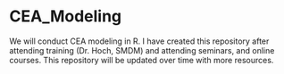 # CEA_Modeling
We will conduct CEA modeling in R. I have created this repository after attending training (Dr. Hoch, SMDM) and attending seminars, and online courses. This repository will be updated over time with more resources.
